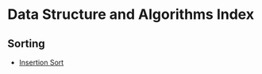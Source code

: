 # Data Structure and Algorithms Index

## Sorting

- [Insertion Sort](pkg/algorithms/sorting/insertion_sort.go)

